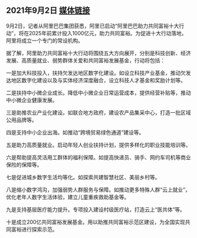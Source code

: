 ## 2021年9月2日 [媒体链接](https://zj.zjol.com.cn/news.html?id=1722095)

9月2日，记者从阿里巴巴集团获悉，阿里已启动“阿里巴巴助力共同富裕十大行动”，将在2025年前累计投入1000亿元，助力共同富裕。为促进十大行动落地，阿里将成立一个专门的常设机构。

据了解，阿里助力共同富裕十大行动将围绕五大方向展开，分别是科技创新、经济发展、高质量就业、弱势群体关爱和共同富裕发展基金，行动将包括：

一是加大科技投入，扶持欠发达地区数字化建设。如设立科技产业基金，推动欠发达地区数字化建设以及与实体经济深度融合，设立科技人才基金和奖励计划等。

二是扶持中小微企业成长。降低中小微企业日常运营成本，提供经营补贴等，推动中小微企业健康发展。

三是助推农业产业化建设。如联合地方政府，建设农产品集采中心，打造一批区域公用品牌等。

四是支持中小企业出海。如推动“跨境贸易绿色通道”建设等。

五是助力高质量就业。启动年轻人创业扶持计划，提供多样化的职业技能培训等。

六是帮助提高灵活用工群体的福利保障。如提高快递员、骑手、网约车司机等商业保险的保障等。

七是促进城乡数字生活均等化。如探索共建智慧社区、美丽乡村等。

八是缩小数字鸿沟，加强弱势人群服务与保障。如推动更多特殊人群“云上就业”，优化老年人数字生活体验，建立儿童重疾救助基金等。

九是支持基层医疗能力提升。专项投入建设村级医疗站，打造云上“医共体”等。

十是成立200亿共同富裕发展基金。用以助推共同富裕示范区建设，为全国实现共同富裕进行探索示范。

